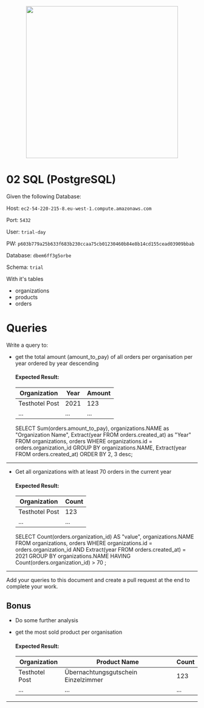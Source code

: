 <p align="center"><a href="https://additive.eu" target="_blank"><img src="https://raw.githubusercontent.com/additive-apps/trial-day/master/logo.png" width="400"></a></p>


# 02 SQL (PostgreSQL)

Given the following Database:

Host: `ec2-54-220-215-8.eu-west-1.compute.amazonaws.com`

Port: `5432`

User: `trial-day`

PW: `p603b779a25b633f683b230ccaa75cb01230460b84e8b14cd155cead03909bbab`

Database: `dbem6ff3g5orbe`

Schema: `trial`

With it's tables

- organizations
- products
- orders

# Queries

Write a query to:

- get the total amount (amount_to_pay) of all orders per organisation per year ordered by year descending

    #### Expected Result:
    | Organization | Year | Amount |
    | ------------ | ---- | ----- |
    | Testhotel Post | 2021 | 123 |
    | ... | ... | ... |
    
     SELECT Sum(orders.amount_to_pay),
       organizations.NAME as "Organization Name",
       Extract(year FROM orders.created_at) as "Year"
FROM   organizations,
       orders
WHERE  organizations.id = orders.organization_id
GROUP  BY organizations.NAME,
          Extract(year FROM orders.created_at)
ORDER BY 2, 3 desc; 
---

- Get all organizations with at least 70 orders in the current year
    #### Expected Result:
  
    | Organization | Count |
    | ------------ | ----- |
    | Testhotel Post | 123 |
    | ... | ... |
    
    
    SELECT   Count(orders.organization_id) AS "value",
         organizations.NAME
FROM     organizations,
         orders
WHERE    organizations.id = orders.organization_id
AND      Extract(year FROM orders.created_at) = 2021
GROUP BY organizations.NAME
HAVING   Count(orders.organization_id) > 70 ;
---

Add your queries to this document and create a pull request at the end to complete your work.

## Bonus


- Do some further analysis
- get the most sold product per organisation

  #### Expected Result:

  | Organization | Product Name | Count |
  | ------------ | ---- | ----- |
  | Testhotel Post | Übernachtungsgutschein Einzelzimmer | 123 |
  | ... | ... | ... |
---
